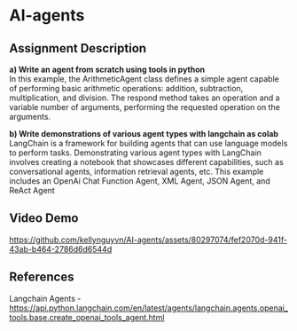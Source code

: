 # AI-agents

## Assignment Description

**a) Write an agent from scratch using tools in python**  <br>
In this example, the ArithmeticAgent class defines a simple agent capable of performing basic arithmetic operations: addition, subtraction, multiplication, and division. The respond method takes an operation and a variable number of arguments, performing the requested operation on the arguments.


**b) Write demonstrations of various agent types with langchain as colab** <br>
LangChain is a framework for building agents that can use language models to perform tasks. Demonstrating various agent types with LangChain involves creating a notebook that showcases different capabilities, such as conversational agents, information retrieval agents, etc. This example includes an OpenAi Chat Function  Agent, XML Agent, JSON Agent, and ReAct Agent

## Video Demo
https://github.com/kellynguyvn/AI-agents/assets/80297074/fef2070d-941f-43ab-b464-2786d6d6544d

## References
Langchain Agents - https://api.python.langchain.com/en/latest/agents/langchain.agents.openai_tools.base.create_openai_tools_agent.html 
